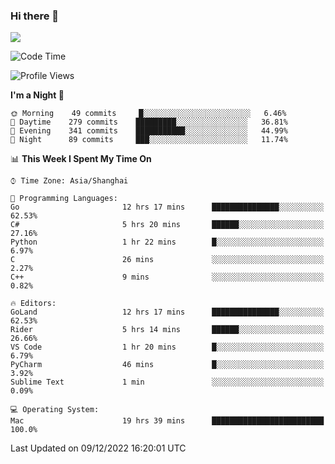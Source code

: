 ### Hi there 👋

<!--
**JJAYCHEN1e/jjaychen1e** is a ✨ _special_ ✨ repository because its `README.md` (this file) appears on your GitHub profile.

Here are some ideas to get you started:

- 🔭 I’m currently working on ...
- 🌱 I’m currently learning ...
- 👯 I’m looking to collaborate on ...
- 🤔 I’m looking for help with ...
- 💬 Ask me about ...
- 📫 How to reach me: ...
- 😄 Pronouns: ...
- ⚡ Fun fact: ...
-->

[![](https://github-readme-stats.vercel.app/api?username=jjaychen1e&show_icons=true)](https://github.com/jjaychen1e/github-readme-stats?count_private=true)

<!--START_SECTION:waka-->
![Code Time](http://img.shields.io/badge/Code%20Time-504%20hrs%209%20mins-blue)

![Profile Views](http://img.shields.io/badge/Profile%20Views-1-blue)

**I'm a Night 🦉** 

```text
🌞 Morning    49 commits     █░░░░░░░░░░░░░░░░░░░░░░░░   6.46% 
🌆 Daytime    279 commits    █████████░░░░░░░░░░░░░░░░   36.81% 
🌃 Evening    341 commits    ███████████░░░░░░░░░░░░░░   44.99% 
🌙 Night      89 commits     ███░░░░░░░░░░░░░░░░░░░░░░   11.74%

```


📊 **This Week I Spent My Time On** 

```text
⌚︎ Time Zone: Asia/Shanghai

💬 Programming Languages: 
Go                       12 hrs 17 mins      ███████████████░░░░░░░░░░   62.53% 
C#                       5 hrs 20 mins       ██████░░░░░░░░░░░░░░░░░░░   27.16% 
Python                   1 hr 22 mins        █░░░░░░░░░░░░░░░░░░░░░░░░   6.97% 
C                        26 mins             ░░░░░░░░░░░░░░░░░░░░░░░░░   2.27% 
C++                      9 mins              ░░░░░░░░░░░░░░░░░░░░░░░░░   0.82%

🔥 Editors: 
GoLand                   12 hrs 17 mins      ███████████████░░░░░░░░░░   62.53% 
Rider                    5 hrs 14 mins       ██████░░░░░░░░░░░░░░░░░░░   26.66% 
VS Code                  1 hr 20 mins        █░░░░░░░░░░░░░░░░░░░░░░░░   6.79% 
PyCharm                  46 mins             █░░░░░░░░░░░░░░░░░░░░░░░░   3.92% 
Sublime Text             1 min               ░░░░░░░░░░░░░░░░░░░░░░░░░   0.09%

💻 Operating System: 
Mac                      19 hrs 39 mins      █████████████████████████   100.0%

```


 Last Updated on 09/12/2022 16:20:01 UTC
<!--END_SECTION:waka-->
